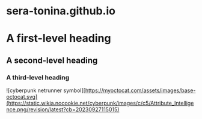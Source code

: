 # sera-tonina.github.io
# A first-level heading
## A second-level heading
### A third-level heading
![cyberpunk  netrunner symbol][https://myoctocat.com/assets/images/base-octocat.svg](https://static.wikia.nocookie.net/cyberpunk/images/c/c5/Attribute_Intelligence.png/revision/latest?cb=20230927115015)
